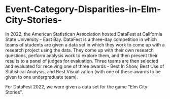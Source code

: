 # Event-Category-Disparities-in-Elm-City-Stories-

In 2022, the American Statistican Association hosted DataFest at California State University - East Bay.  DataFest is a three-day competition in which teams of students are given a data set in which they work to come up with a research project using the data.  They come up with their own research questions, perform analysis work to explore them, and then present their results to a panel of judges for evaluation.  Three teams are then selected and evaluated for receiving one of three awards - Best In Show, Best Use of Statistical Analysis, and Best Visualization (with one of these awards to be given to one undergraduate team).  

For DataFest 2022, we were given a data set for the game "Elm City Stories".
